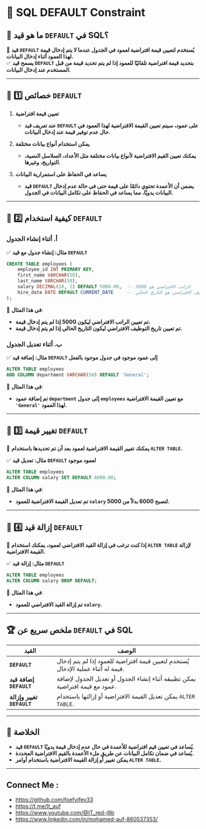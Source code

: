 # 📌 **SQL DEFAULT Constraint**

## 🔹 **ما هو قيد `DEFAULT` في SQL؟**

🚀 **قيد `DEFAULT` يُستخدم لتعيين قيمة افتراضية لعمود في الجدول عندما لا يتم إدخال قيمة لهذا العمود أثناء إدخال البيانات.**  
✅ **يسمح قيد `DEFAULT` بتحديد قيمة افتراضية تلقائيًا للعمود إذا لم يتم تحديد قيمة من قبل المستخدم عند إدخال البيانات.**

---

## 🔹 **1️⃣ خصائص `DEFAULT`**

1. **تعيين قيمة افتراضية**
    
    - **عند تعريف قيد `DEFAULT` على عمود، سيتم تعيين القيمة الافتراضية لهذا العمود في حال عدم توفير قيمة عند إدخال البيانات.**
2. **يمكن استخدام أنواع بيانات مختلفة**
    
    - **يمكنك تعيين القيم الافتراضية لأنواع بيانات مختلفة مثل الأعداد، السلاسل النصية، التواريخ، وغيرها.**
3. **يساعد في الحفاظ على استمرارية البيانات**
    
    - **قيد `DEFAULT` يضمن أن الأعمدة تحتوي دائمًا على قيمة حتى في حالة عدم إدخال البيانات يدويًا، مما يساعد في الحفاظ على تكامل البيانات في الجدول.**

---

## 🔹 **2️⃣ كيفية استخدام `DEFAULT`**

### **أ. أثناء إنشاء الجدول**

✅ **مثال: إنشاء جدول مع قيد `DEFAULT`**

```sql
CREATE TABLE employees (
    employee_id INT PRIMARY KEY,
    first_name VARCHAR(50),
    last_name VARCHAR(50),
    salary DECIMAL(10, 2) DEFAULT 5000.00,  -- الراتب الافتراضي هو 5000
    hire_date DATE DEFAULT CURRENT_DATE     -- تاريخ التوظيف الافتراضي هو التاريخ الحالي
);
```

🔹 **في هذا المثال**:

- **تم تعيين الراتب الافتراضي ليكون 5000 إذا لم يتم إدخال قيمة.**
- **تم تعيين تاريخ التوظيف الافتراضي ليكون التاريخ الحالي إذا لم يتم إدخال قيمة.**

### **ب. أثناء تعديل الجدول**

✅ **مثال: إضافة قيد `DEFAULT` إلى عمود موجود في جدول موجود بالفعل**

```sql
ALTER TABLE employees
ADD COLUMN department VARCHAR(50) DEFAULT 'General';
```

🔹 **في هذا المثال**:

- **تم إضافة عمود `department` إلى جدول `employees` مع تعيين القيمة الافتراضية `'General'` لهذا العمود.**

---

## 🔹 **3️⃣ تغيير قيمة `DEFAULT`**

📌 **يمكنك تغيير القيمة الافتراضية لعمود بعد أن تم تحديدها باستخدام `ALTER TABLE`.**

✅ **مثال: تعديل قيد `DEFAULT` لعمود موجود**

```sql
ALTER TABLE employees
ALTER COLUMN salary SET DEFAULT 6000.00;
```

🔹 **في هذا المثال**:

- **تم تعديل القيمة الافتراضية للعمود `salary` لتصبح 6000 بدلاً من 5000.**

---

## 🔹 **4️⃣ إزالة قيد `DEFAULT`**

📌 **إذا كنت ترغب في إزالة القيد الافتراضي لعمود، يمكنك استخدام `ALTER TABLE` لإزالة القيمة الافتراضية.**

✅ **مثال: إزالة قيد `DEFAULT`**

```sql
ALTER TABLE employees
ALTER COLUMN salary DROP DEFAULT;
```

🔹 **في هذا المثال**:

- **تم إزالة القيد الافتراضي للعمود `salary`.**

---

## 🏆 **ملخص سريع عن `DEFAULT` في SQL**

|القيد|الوصف|
|---|---|
|**`DEFAULT`**|يُستخدم لتعيين قيمة افتراضية للعمود إذا لم يتم إدخال قيمة له أثناء عملية الإدخال.|
|**إضافة قيد `DEFAULT`**|يمكن تطبيقه أثناء إنشاء الجدول أو تعديل الجدول لإضافة عمود مع قيمة افتراضية.|
|**تغيير وإزالة `DEFAULT`**|يمكن تعديل القيمة الافتراضية أو إزالتها باستخدام `ALTER TABLE`.|

---

## 🎯 **الخلاصة**

- **قيد `DEFAULT` يُساعد في تعيين قيم افتراضية للأعمدة في حال عدم إدخال قيمة يدويًا.**
- **يُساعد في ضمان تكامل البيانات عن طريق ملء الأعمدة بالقيم الافتراضية المحددة.**
- **يمكن تغيير أو إزالة القيمة الافتراضية باستخدام أوامر `ALTER TABLE`.**

---


## Connect Me :

- https://github.com/foefvjfev33
- https://t.me/It_auf
- https://www.youtube.com/@IT_red-j9b
- https://www.linkedin.com/in/mohamed-auf-860537353/